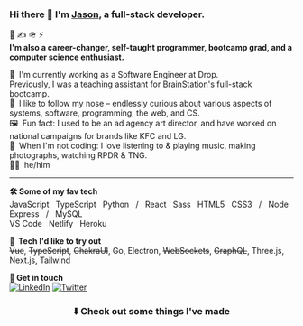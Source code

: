 ### Hi there 👋 I'm [Jason](https://www.linkedin.com/in/jasonflorentino/), a full-stack developer.

🚀 ✍️ 🪖 ⚡️  
**I'm also a career-changer, self-taught programmer, bootcamp grad, and a computer science enthusiast.**

💼 &nbsp;I'm currently working as a Software Engineer at Drop.  
Previously, I was a teaching assistant for [BrainStation's](https://brainstation.io/) full-stack bootcamp.  
🔭 &nbsp;I like to follow my nose – endlessly curious about various aspects of systems, software, programming, the web, and CS.  
🖼 &nbsp;Fun fact: I used to be an ad agency art director, and have worked on national campaigns for brands like KFC and LG.  
🎸 &nbsp;When I'm not coding: I love listening to & playing music, making photographs, watching RPDR & TNG.  
🙋‍♂️ &nbsp;he/him

---

**🛠 Some of my fav tech**  
JavaScript &nbsp; TypeScript &nbsp; Python &nbsp;&nbsp;/&nbsp;&nbsp; React &nbsp; Sass &nbsp; HTML5 &nbsp; CSS3 &nbsp;&nbsp;/&nbsp;&nbsp; Node &nbsp; Express &nbsp;&nbsp;/&nbsp;&nbsp; MySQL   
VS Code &nbsp; Netlify  &nbsp; Heroku

**👀 &nbsp;Tech I'd like to try out**  
~~Vue~~, ~~TypeScript~~, ~~ChakraUI~~, Go, Electron, ~~WebSockets~~, ~~GraphQL~~, Three.js, Next.js, Tailwind  
  
**📮 Get in touch**  
  <a href="https://www.linkedin.com/in/jasonflorentino/"><img alt="LinkedIn" src="https://img.shields.io/badge/linkedin-%230077B5.svg?style=for-the-badge&logo=linkedin&logoColor=white"/></a> <a href="https://twitter.com/jasonflorentino"><img alt="Twitter" src="https://img.shields.io/badge/Twitter-%231DA1F2.svg?style=for-the-badge&logo=Twitter&logoColor=white"/></a>

<h3 align="center">⬇️  Check out some things I've made </h3>

<!--

  [<img alt="LinkedIn" src="https://img.shields.io/badge/linkedin-%230077B5.svg?style=for-the-badge&logo=linkedin&logoColor=white"/>](https://www.linkedin.com/in/jasonflorentino/) [<img alt="Twitter" src="https://img.shields.io/badge/Twitter-%231DA1F2.svg?style=for-the-badge&logo=Twitter&logoColor=white"/>](https://twitter.com/jasonflorentino)

[![Top Langs](https://github-readme-stats.vercel.app/api/top-langs/?username=jasonflorentino&layout=compact)](https://github.com/anuraghazra/github-readme-stats)


<img alt="JavaScript" src="https://img.shields.io/badge/javascript-%23323330.svg?style=for-the-badge&logo=javascript&logoColor=%23F7DF1E"/> <img alt="Python" src="https://img.shields.io/badge/python-%2314354C.svg?style=for-the-badge&logo=python&logoColor=white"/>  
<img alt="React" src="https://img.shields.io/badge/react-%2320232a.svg?style=for-the-badge&logo=react&logoColor=%2361DAFB"/> <img alt="SASS" src="https://img.shields.io/badge/SASS-hotpink.svg?style=for-the-badge&logo=SASS&logoColor=white"/> <img alt="HTML5" src="https://img.shields.io/badge/html5-%23E34F26.svg?style=for-the-badge&logo=html5&logoColor=white"/> <img alt="CSS3" src="https://img.shields.io/badge/css3-%231572B6.svg?style=for-the-badge&logo=css3&logoColor=white"/>  
<img alt="NodeJS" src="https://img.shields.io/badge/node.js-%2343853D.svg?style=for-the-badge&logo=node-dot-js&logoColor=white"/> <img alt="Express.js" src="https://img.shields.io/badge/express.js-%23404d59.svg?style=for-the-badge&logo=express&logoColor=%2361DAFB"/>  
<img alt="MySQL" src="https://img.shields.io/badge/mysql-%2300f.svg?style=for-the-badge&logo=mysql&logoColor=white"/>

-->

<!--
**jasonflorentino/jasonflorentino** is a ✨ _special_ ✨ repository because its `README.md` (this file) appears on your GitHub profile.

Here are some ideas to get you started:

- 🔭 I’m currently working on ...
- 🌱 I’m currently learning ...
- 👯 I’m looking to collaborate on ...
- 🤔 I’m looking for help with ...
- 💬 Ask me about ...
- 📫 How to reach me: ...
- 😄 Pronouns: ...
- ⚡ Fun fact: ...
-->
